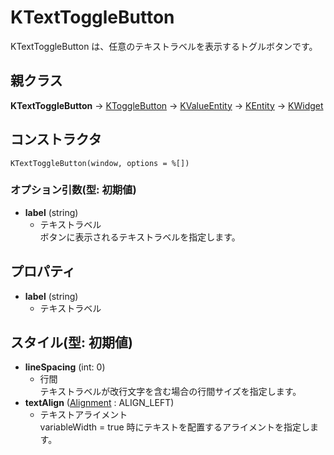 # KTextToggleButton

KTextToggleButton は、任意のテキストラベルを表示するトグルボタンです。

## 親クラス

**KTextToggleButton** -> [KToggleButton](KToggleButton.md) -> [KValueEntity](KValueEntity.md) -> [KEntity](KEntity.md) -> [KWidget](KWidget.md)

## コンストラクタ
```KTextToggleButton(window, options = %[])```

### オプション引数(型: 初期値)
- **label** (string)
  - テキストラベル  
  ボタンに表示されるテキストラベルを指定します。

## プロパティ
- **label** (string)
  - テキストラベル

## スタイル(型: 初期値)
- **lineSpacing** (int: 0)
  - 行間  
	テキストラベルが改行文字を含む場合の行間サイズを指定します。
- **textAlign** ([Alignment](KDefs.md#alignment) : ALIGN_LEFT)
  - テキストアライメント  
	variableWidth = true 時にテキストを配置するアライメントを指定します。
